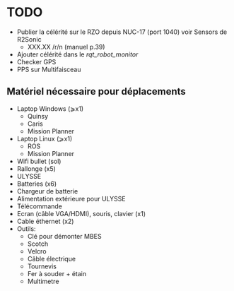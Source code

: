 TODO
====

* Publier la célérité sur le RZO depuis NUC-17 (port 1040) voir Sensors de R2Sonic
    * XXX.XX /r/n (manuel p.39)
* Ajouter célérité dans le _rqt_robot_monitor_
* Checker GPS
* PPS sur Multifaisceau
 
Matériel nécessaire pour déplacements
--------------------------------------------
* Laptop Windows (⩾x1)
	* Quinsy
	* Caris
	* Mission Planner	
* Laptop Linux (⩾x1)
	* ROS
	* Mission Planner
* Wifi bullet (sol)
* Rallonge (x5)
* ULYSSE
* Batteries (x6)
* Chargeur de batterie
* Alimentation extérieure pour ULYSSE
* Télécommande
* Ecran (câble VGA/HDMI), souris, clavier (x1)
* Cable éthernet (x2)
* Outils:
	* Clé pour démonter MBES
	* Scotch
	* Velcro
	* Câble électrique
	* Tournevis
	* Fer à souder + étain
	* Multimetre
	
